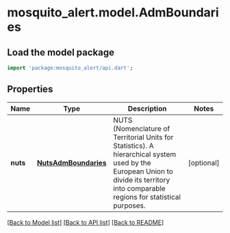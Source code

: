 # mosquito_alert.model.AdmBoundaries

## Load the model package
```dart
import 'package:mosquito_alert/api.dart';
```

## Properties
Name | Type | Description | Notes
------------ | ------------- | ------------- | -------------
**nuts** | [**NutsAdmBoundaries**](NutsAdmBoundaries.md) | NUTS (Nomenclature of Territorial Units for Statistics). A hierarchical system used by the European Union to divide its territory into comparable regions for statistical purposes. | [optional] 

[[Back to Model list]](../README.md#documentation-for-models) [[Back to API list]](../README.md#documentation-for-api-endpoints) [[Back to README]](../README.md)


